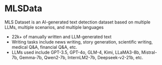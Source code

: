 # MLSData

MLS Dataset is an AI-generated text detection dataset based on multiple LLMs, multiple scenarios, and multiple languages

- 22k+ of manually written and LLM-generated text
- Writing tasks include news writing, story generation, scientific writing, medical Q&A, financial Q&A, etc.
- LLMs used include GPT-3.5, GPT-4o, GLM-4, Kimi, LLaMA3-8b, Mistral-7b, Gemma-7b, Qwen2-7b, InternLM2-7b, Deepseek-v2-21b, etc.